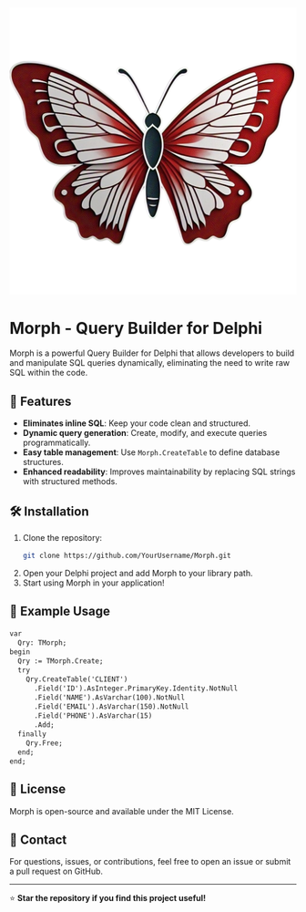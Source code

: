 ![Morph Logo](https://raw.githubusercontent.com/ViniciusPelatieri/Morph/refs/heads/main/Media/png/Logo_Morph.png)

# Morph - Query Builder for Delphi

Morph is a powerful Query Builder for Delphi that allows developers to build and manipulate SQL queries dynamically, eliminating the need to write raw SQL within the code.

## 🚀 Features
- **Eliminates inline SQL**: Keep your code clean and structured.
- **Dynamic query generation**: Create, modify, and execute queries programmatically.
- **Easy table management**: Use `Morph.CreateTable` to define database structures.
- **Enhanced readability**: Improves maintainability by replacing SQL strings with structured methods.

## 🛠 Installation
1. Clone the repository:
   ```sh
   git clone https://github.com/YourUsername/Morph.git
   ```
2. Open your Delphi project and add Morph to your library path.
3. Start using Morph in your application!

## 📌 Example Usage
```delphi
var
  Qry: TMorph;
begin
  Qry := TMorph.Create;
  try
    Qry.CreateTable('CLIENT')
      .Field('ID').AsInteger.PrimaryKey.Identity.NotNull
      .Field('NAME').AsVarchar(100).NotNull
      .Field('EMAIL').AsVarchar(150).NotNull
      .Field('PHONE').AsVarchar(15)
      .Add;
  finally
    Qry.Free;
  end;
end;
```

## 📜 License
Morph is open-source and available under the MIT License.

## 📧 Contact
For questions, issues, or contributions, feel free to open an issue or submit a pull request on GitHub.

---

⭐ **Star the repository if you find this project useful!**

